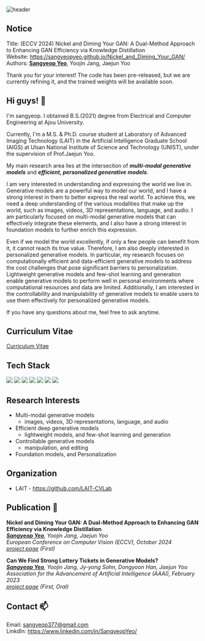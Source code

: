 ![header](https://capsule-render.vercel.app/api?type=rect&color=D3D3D3&height=150&section=header&text=Our%20paper%20is%20accepted%20on%20ECCV%202024.&fontSize=45&rotate=0&fontAlign=50&fontAlignY=50&descSize=25&descAlign=70&descAlignY=10)

## Notice
Title: (ECCV 2024) Nickel and Diming Your GAN: A Dual-Method Approach to Enhancing GAN Efficiency via Knowledge Distillation  
Website: https://sangyeopyeo.github.io/Nickel_and_Diming_Your_GAN/  
Authors: **<ins>Sangyeop Yeo</ins>**, Yoojin Jang, Jaejun Yoo

Thank you for your interest!
The code has been pre-released, but we are currently refining it, and the trained weights will be available soon.

## Hi guys! 👋
I'm sangyeop. I obtained B.S.(2021) degree from Electrical and Computer Engineering at Ajou University.

Currently, I'm a M.S. & Ph.D. course student at Laboratory of Advanced Imaging Technology (LAIT) in the Artificial Intelligence Graduate School (AIGS) at Ulsan National Institute of Science and Technology (UNIST), under the supervision of Prof.Jaejun Yoo.

My main research area lies at the intersection of ***multi-modal generative models*** and ***efficient, personalized generative models***.

I am very interested in understanding and expressing the world we live in. Generative models are a powerful way to model our world, and I have a strong interest in them to better express the real world. To achieve this, we need a deep understanding of the various modalities that make up the world, such as images, videos, 3D representations, language, and audio. I am particularly focused on multi-modal generative models that can effectively integrate these elements, and I also have a strong interest in foundation models to further enrich this expression.

Even if we model the world excellently, if only a few people can benefit from it, it cannot reach its true value. Therefore, I am also deeply interested in personalized generative models. In particular, my research focuses on computationally efficient and data-efficient generative models to address the cost challenges that pose significant barriers to personalization. Lightweight generative models and few-shot learning and generation enable generative models to perform well in personal environments where computational resources and data are limited. Additionally, I am interested in the controllability and manipulability of generative models to enable users to use them effectively for personalized generative models.

If you have any questions about me, feel free to ask anytime.

## Curriculum Vitae
[Curriculum Vitae](https://sangyeopyeo.github.io/assets/cv/Curriculum_Vitae.pdf)

## Tech Stack
<img src="https://img.shields.io/badge/Python-3776AB?style=flat-square&logo=python&logoColor=white"/> <img src="https://img.shields.io/badge/C%20(programming%20language)-A8B9CC?style=flat-square&logo=c&logoColor=white"/> <img src="https://img.shields.io/badge/PyTorch-EE4C2C?style=flat-square&logo=pytorch&logoColor=white"/> <img src="https://img.shields.io/badge/Docker-2496ED?style=flat-square&logo=docker&logoColor=white"/> <img src="https://img.shields.io/badge/Visual%20Studio%20Code-007ACC?style=flat-square&logo=visualstudiocode&logoColor=white"/> <img src="https://img.shields.io/badge/Jupyter-F37626?style=flat-square&logo=jupyter&logoColor=white"/> <img src="https://img.shields.io/badge/Anaconda-44A833?style=flat-square&logo=anaconda&logoColor=white"/>

## Research Interests
* Multi-modal generative models
  * images, videos, 3D representations, language, and audio
* Efficient deep generative models
  * lightweight models, and few-shot learning and generation
* Controllable generative models
  * manipulation, and editing
* Foundation models, and Personalization

## Organization
* LAIT - https://github.com/LAIT-CVLab
<!--
## Experience
### 창의자율과제 - 울산과학기술원 (Self-research challenges program for creativeity - UNIST)
Topic: Developing lightweight generative models
<details>
<summary>:point_up_2:Click for details</summary>
<div markdown="1">

The content is currently private!

</div>
</details>

### 스마일게이트 멤버쉽 - 스마일게이트 퓨쳐랩 (Smilegate Membership - Smilegate Future LAB)
Topic: Face style editing via GAN 

Team profile: https://github.com/SGM-StyleTransfer

### AI Challengers Program - U교육혁신센터 (AI Challengers Program - U Innovative Education Center)
Topic: Interactive video style transfer

### BTS 실전문제연구팀 - 미래기술혁신 융합형 인재양성 사업단 (Brain To Society Industry Friendly Research Project - Future Technology Innovation Convergence Talent Training Center)
Topic: Disease detection via medical image analysis
<details>
<summary>:point_up_2:Click for details</summary>
<div markdown="1">

![image](https://user-images.githubusercontent.com/84113554/193589640-c1517ac5-6e7e-4e6d-a166-446e7a962fa1.png)

</div>
</details>-->

## Publication :tada:
**Nickel and Diming Your GAN: A Dual-Method Approach to Enhancing GAN Efficiency via Knowledge Distillation**  
***<ins>Sangyeop Yeo</ins>**, Yoojin Jang, Jaejun Yoo*  
*European Conference on Computer Vision (ECCV), October 2024*  
*[project page](https://sangyeopyeo.github.io/Nickel_and_Diming_Your_GAN/) (First)*

**Can We Find Strong Lottery Tickets in Generative Models?**  
***<ins>Sangyeop Yeo</ins>**, Yoojin Jang, Jy-yong Sohn, Dongyoon Han, Jaejun Yoo*  
*Association for the Advancement of Artificial Intelligence (AAAI), February 2023*  
*[project page](https://sangyeopyeo.github.io/SLT-in-Generative-Models/) (First, Oral)*

## Contact 📫
Email: sangyeop377@gmail.com  
LinkdIn: https://www.linkedin.com/in/SangyeopYeo/

<!--
**SangyeopYeo/SangyeopYeo** is a ✨ _special_ ✨ repository because its `README.md` (this file) appears on your GitHub profile.

Here are some ideas to get you started:

- 🔭 I’m currently working on ...
- 🌱 I’m currently learning ...
- 👯 I’m looking to collaborate on ...
- 🤔 I’m looking for help with ...
- 💬 Ask me about ...
- 📫 How to reach me: ...
- 😄 Pronouns: ...
- ⚡ Fun fact: ...
-->
